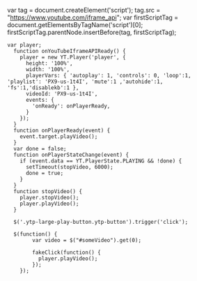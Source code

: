 var tag = document.createElement('script');
    tag.src = "https://www.youtube.com/iframe_api";
    var firstScriptTag = document.getElementsByTagName('script')[0];
    firstScriptTag.parentNode.insertBefore(tag, firstScriptTag);

    var player;
      function onYouTubeIframeAPIReady() {
        player = new YT.Player('player', {
          height: '100%',
          width: '100%',
          playerVars: { 'autoplay': 1, 'controls': 0, 'loop':1, 'playlist': 'PX9-us-1t4I', 'mute':1 ,'autohide':1, 'fs':1,'disablekb':1 },
          videoId: 'PX9-us-1t4I',
          events: {
            'onReady': onPlayerReady,
          }
        });
      }
      function onPlayerReady(event) {
        event.target.playVideo();
      }
      var done = false;
      function onPlayerStateChange(event) {
        if (event.data == YT.PlayerState.PLAYING && !done) {
          setTimeout(stopVideo, 6000);
          done = true;
        }
      }
      function stopVideo() {
        player.stopVideo();
        player.playVideo();
      }

      $('.ytp-large-play-button.ytp-button').trigger('click');

      $(function() {
            var video = $("#someVideo").get(0);

            fakeClick(function() {
              player.playVideo();
            });
        });